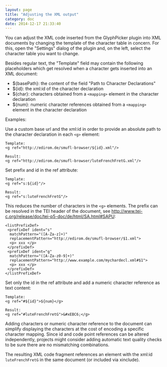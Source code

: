 ```yaml
---
layout: page
title: "Adjusting the XML output"
category: doc
date: 2014-12-17 21:33:40
---
```


You can adjust the XML code inserted from the GlyphPicker plugin into XML documents by changing the template of the 
  character table in concern. For this, open the "Settings" dialog of the plugin and, on the left, select the character table you
  want to change.
  
  Besides regular text, the "Template" field may contain the following placeholders which get resolved when a character gets inserted into an XML document:

- ${basePath}: the content of the field "Path to Character Declarations"
- ${id}: the xml:id of the character declaration
- ${char}: characters obtained from a `<mapping>` element in the character declaration 
- ${num}: numeric character references obtained from a `<mapping>` element in the character declaration 

Examples:

Use a custom base url and the xml:id in order to provide an absolute path to the character declaration in each `<g>` element:

```
Template:
<g ref="http://edirom.de/smufl-browser/${id}.xml"/>

Result:
<g ref="http://edirom.de/smufl-browser/luteFrenchFretG.xml"/>
```

Set prefix and id in the ref attribute:

```
Template:
<g ref="s:${id}"/>

Result:
<g ref="s:luteFrenchFretG"/>
```

This reduces the number of characters in the `<g>` elements. The prefix can be resolved in the TEI header of the document, see http://www.tei-c.org/release/doc/tei-p5-doc/de/html/SA.html#SAPU:

```
<listPrefixDef>
 <prefixDef ident="s"
  matchPattern="([A-Za-z]+)"
  replacementPattern="http://edirom.de/smufl-browser/$1.xml">
  <p> xxx </p>
 </prefixDef>
 <prefixDef ident="g"
  matchPattern="([A-Za-z0-9]+)"
  replacementPattern="http://www.example.com/mychardecl.xml#$1">
  <p> xxx </p>
 </prefixDef>
</listPrefixDef>
```

Set only the id in the ref attribute and add a numeric character reference as text content:

```
Template:
<g ref="#${id}">${num}</g>

Result:
<g ref="#luteFrenchFretG">&#xEBC6;</g>
```

Adding characters or numeric character reference to the document can simplify displaying the characters at the cost of encoding a specific character mapping.
Since id and code point references can be altered independently, projects might consider adding automatic text
 quality checks to be sure there are no mismatching combinations.

The resulting XML code fragment references an element with the xml:id `luteFrenchFretG` in the same document (or included via xinclude).
